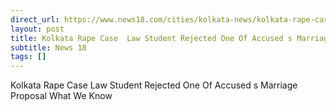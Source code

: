 ```yaml
---
direct_url: https://www.news18.com/cities/kolkata-news/kolkata-rape-case-law-student-rejected-one-of-accuseds-marriage-proposal-ws-l-9407932.html
layout: post
title: Kolkata Rape Case  Law Student Rejected One Of Accused s Marriage Proposal   What We Know
subtitle: News 18
tags: []
---
```


Kolkata Rape Case  Law Student Rejected One Of Accused s Marriage Proposal   What We Know
